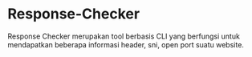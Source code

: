 # Response-Checker
Response Checker merupakan tool berbasis CLI yang berfungsi untuk mendapatkan beberapa informasi header, sni, open port suatu website.
